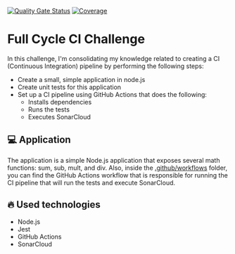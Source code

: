 [![Quality Gate Status](https://sonarcloud.io/api/project_badges/measure?project=emiliosheinz_full-cycle-ci-challenge&metric=alert_status)](https://sonarcloud.io/summary/new_code?id=emiliosheinz_full-cycle-ci-challenge)
[![Coverage](https://sonarcloud.io/api/project_badges/measure?project=emiliosheinz_full-cycle-ci-challenge&metric=coverage)](https://sonarcloud.io/summary/new_code?id=emiliosheinz_full-cycle-ci-challenge)

# Full Cycle CI Challenge

In this challenge, I'm consolidating my knowledge related to creating a CI (Continuous Integration) pipeline by performing the following steps:

- Create a small, simple application in node.js
- Create unit tests for this application
- Set up a CI pipeline using GitHub Actions that does the following:
    - Installs dependencies
    - Runs the tests
    - Executes SonarCloud

## 💻 Application

The application is a simple Node.js application that exposes several math functions: sum, sub, mult, and div. Also, inside the [.github/workflows](.github/workflows) folder, you can find the GitHub Actions workflow that is responsible for running the CI pipeline that will run the tests and execute SonarCloud.


## 🔥 Used technologies

- Node.js
- Jest
- GitHub Actions
- SonarCloud
